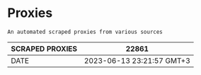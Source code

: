 # Proxies
    An automated scraped proxies from various sources

| SCRAPED PROXIES | 22861            |
|-----------------|---------------------------|
| DATE            | 2023-06-13 23:21:57 GMT+3          |